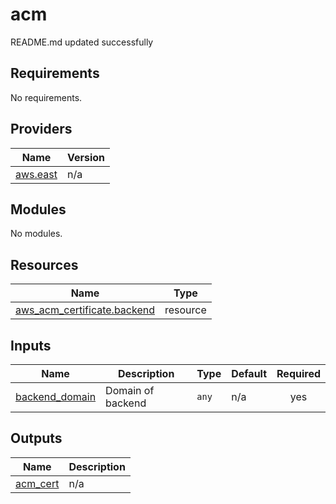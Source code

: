 # acm

<!-- BEGINNING OF PRE-COMMIT-TERRAFORM DOCS HOOK -->
README.md updated successfully
<!-- END OF PRE-COMMIT-TERRAFORM DOCS HOOK -->

<!-- BEGIN_TF_DOCS -->
## Requirements

No requirements.

## Providers

| Name | Version |
|------|---------|
| <a name="provider_aws.east"></a> [aws.east](#provider\_aws.east) | n/a |

## Modules

No modules.

## Resources

| Name | Type |
|------|------|
| [aws_acm_certificate.backend](https://registry.terraform.io/providers/hashicorp/aws/latest/docs/resources/acm_certificate) | resource |

## Inputs

| Name | Description | Type | Default | Required |
|------|-------------|------|---------|:--------:|
| <a name="input_backend_domain"></a> [backend\_domain](#input\_backend\_domain) | Domain of backend | `any` | n/a | yes |

## Outputs

| Name | Description |
|------|-------------|
| <a name="output_acm_cert"></a> [acm\_cert](#output\_acm\_cert) | n/a |
<!-- END_TF_DOCS -->
